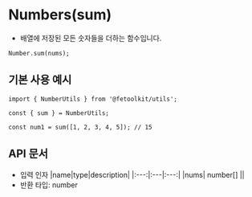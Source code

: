 # Numbers(sum)

- 배열에 저장된 모든 숫자들을 더하는 함수입니다.

```tsx
Number.sum(nums);
```

## 기본 사용 예시

```tsx
import { NumberUtils } from '@fetoolkit/utils';

const { sum } = NumberUtils;

const num1 = sum([1, 2, 3, 4, 5]); // 15
```

## API 문서

- 입력 인자
  |name|type|description|
  |:---:|:---|:---:|
  |nums| number[] ||
- 반환 타입: number
